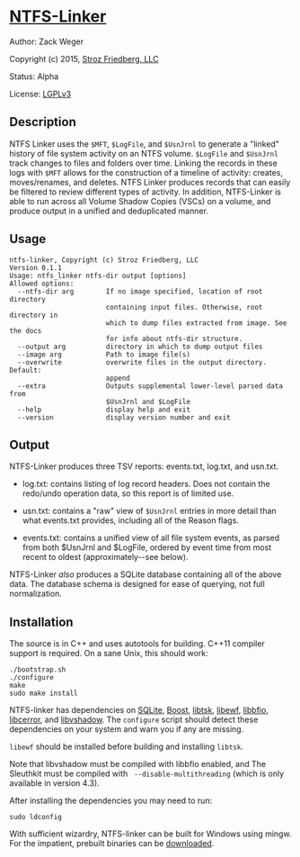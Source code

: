# [NTFS-Linker](http://strozfriedberg.github.io/ntfs-linker)
Author: Zack Weger

Copyright (c) 2015, [Stroz Friedberg, LLC](http://www.strozfriedberg.com)

Status: Alpha

License: [LGPLv3](LICENSE-LGPLv3.txt)

## Description
NTFS Linker uses the `$MFT`, `$LogFile`, and `$UsnJrnl` to generate a "linked" 
history of file system activity on an NTFS volume. `$LogFile` and `$UsnJrnl` track
changes to files and folders over time. Linking the records in these logs with 
`$MFT` allows for the construction of a timeline of activity: 
creates, moves/renames, and deletes. NTFS Linker produces records that can 
easily be filtered to review different types of activity. In addition, 
NTFS-Linker is able to run across all Volume Shadow Copies (VSCs) on a volume, 
and produce output in a unified and deduplicated manner.


## Usage
```
ntfs-linker, Copyright (c) Stroz Friedberg, LLC
Version 0.1.1
Usage: ntfs_linker ntfs-dir output [options] 
Allowed options:
  --ntfs-dir arg        If no image specified, location of root directory 
                        containing input files. Otherwise, root directory in 
                        which to dump files extracted from image. See the docs 
                        for info about ntfs-dir structure.
  --output arg          directory in which to dump output files
  --image arg           Path to image file(s)
  --overwrite           overwrite files in the output directory. Default: 
                        append
  --extra               Outputs supplemental lower-level parsed data from 
                        $UsnJrnl and $LogFile
  --help                display help and exit
  --version             display version number and exit
  ```


## Output

NTFS-Linker produces three TSV reports: events.txt, log.txt, and usn.txt.

- log.txt: contains listing of log record headers. Does not contain the
redo/undo operation data, so this report is of limited use.

- usn.txt: contains a "raw" view of `$UsnJrnl` entries in more detail than 
what events.txt provides, including all of the Reason flags.

- events.txt: contains a unified view of all file system events, as parsed from
both $UsnJrnl and $LogFile, ordered by event time from most recent to oldest 
(approximately--see below).

NTFS-Linker _also_ produces a SQLite database containing all of the above data. 
The database schema is designed for ease of querying, not full normalization.

## Installation
The source is in C++ and uses autotools for building. C++11 compiler support is
required. On a sane Unix, this should work:
```
./bootstrap.sh
./configure
make
sudo make install
```

NTFS-linker has dependencies on 
[SQLite](http://www.sqlite.org), 
[Boost](http://www.boost.org), 
[libtsk](http://www.sleuthkit.org), 
[libewf](http://github.com/libyal/libewf), 
[libbfio](http://github.com/libyal/libbfio), 
[libcerror](http://github.com/libyal/libcerror), 
and [libvshadow](http://github.com/libyal/libvshadow). The `configure` script 
should detect these dependencies on your system and warn you if any are missing.

`libewf` should be installed before building and installing `libtsk`.

Note that libvshadow must be compiled with libbfio enabled, and The Sleuthkit
must be compiled with ` --disable-multithreading` (which is only available in
version 4.3).

After installing the dependencies you may need to run:
```
sudo ldconfig
```

With sufficient wizardry, NTFS-linker can be built for Windows using mingw. For 
the impatient, prebuilt binaries can be [downloaded](https://s3.amazonaws.com/downloads.lightboxtechnologies.com/ntfs-linker/ntfs-linker-338dcc1-windows-64-static.zip).